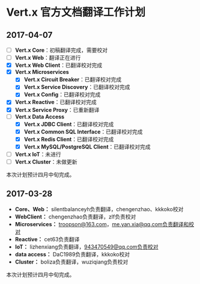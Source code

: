 # Vert.x 官方文档翻译工作计划

## 2017-04-07

- [ ] **Vert.x Core**：初稿翻译完成，需要校对
- [ ] **Vert.x Web**：翻译正在进行
- [x] **Vert.x Web Client**：已翻译校对完成
- [x] **Vert.x Microservices**
  - [x] **Vert.x Circuit Breaker**：已翻译校对完成
  - [x] **Vert.x Service Discovery**：已翻译校对完成
  - [x] **Vert.x Config**：已翻译校对完成
- [x] **Vert.x Reactive**：已翻译校对完成
- [x] **Vert.x Service Proxy**：已重新翻译
- [ ] **Vert.x Data Access**
  - [x] **Vert.x JDBC Client**：已翻译校对完成
  - [x] **Vert.x Common SQL Interface**：已翻译校对完成
  - [x] **Vert.x Redis Client**：已翻译校对完成
  - [x] **Vert.x MySQL/PostgreSQL Client**：已翻译校对完成
- [ ] **Vert.x IoT**：未进行
- [ ] **Vert.x Cluster**：未做更新

本次计划预计四月中旬完成。


## 2017-03-28  

- **Core、Web：** silentbalanceyh负责翻译，chengenzhao、kkkoko校对
- **WebClient：** chengenzhao负责翻译，zlf负责校对  
- **Microservices：** troopson@163.com，me.yan.xia@qq.com负责翻译和校对  
- **Reactive：** cet63负责翻译  
- **IoT：** lizhenxiang负责翻译，943470549@qq.com负责校对  
- **data access：** DaC1989负责翻译，kkkoko校对  
- **Cluster：** boliza负责翻译，wuziqiang负责校对  

本次计划预计四月中旬完成。

